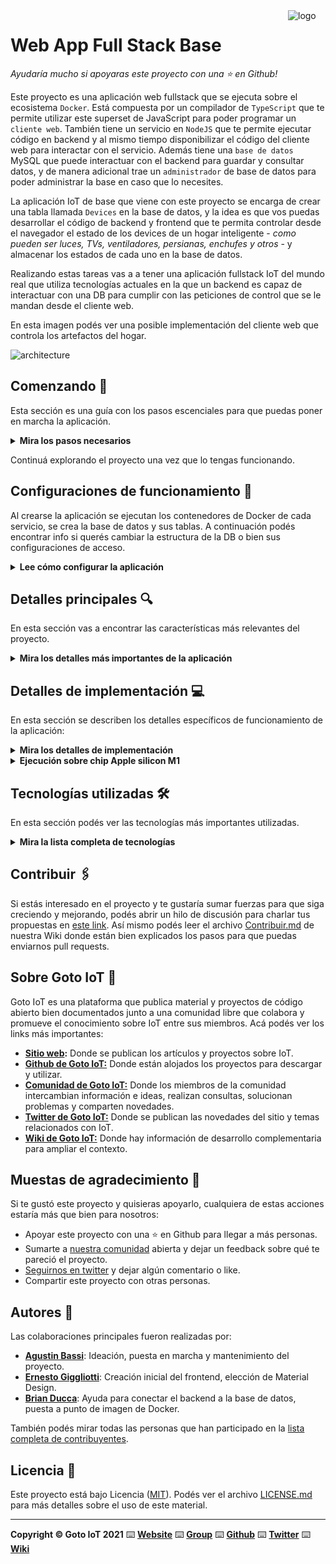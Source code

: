 <a href="https://www.gotoiot.com/">
    <img src="doc/gotoiot-logo.png" alt="logo" title="Goto IoT" align="right" width="60" height="60" />
</a>

Web App Full Stack Base
=======================

*Ayudaría mucho si apoyaras este proyecto con una ⭐ en Github!*

Este proyecto es una aplicación web fullstack que se ejecuta sobre el ecosistema `Docker`. Está compuesta por un compilador de `TypeScript` que te permite utilizar este superset de JavaScript para poder programar un `cliente web`. También tiene un servicio en `NodeJS` que te permite ejecutar código en backend y al mismo tiempo disponibilizar el código del cliente web para interactar con el servicio. Además tiene una `base de datos` MySQL que puede interactuar con el backend para guardar y consultar datos, y de manera adicional trae un `administrador` de base de datos para poder administrar la base en caso que lo necesites.

La aplicación IoT de base que viene con este proyecto se encarga de crear una tabla llamada `Devices` en la base de datos, y la idea es que vos puedas desarrollar el código de backend y frontend que te permita controlar desde el navegador el estado de los devices de un hogar inteligente - *como pueden ser luces, TVs, ventiladores, persianas, enchufes y otros* - y almacenar los estados de cada uno en la base de datos. 

Realizando estas tareas vas a a tener una aplicación fullstack IoT del mundo real que utiliza tecnologías actuales en la que un backend es capaz de interactuar con una DB para cumplir con las peticiones de control que se le mandan desde el cliente web.

En esta imagen podés ver una posible implementación del cliente web que controla los artefactos del hogar.

![architecture](doc/webapp-example-1.png)

## Comenzando 🚀

Esta sección es una guía con los pasos escenciales para que puedas poner en marcha la aplicación.

<details><summary><b>Mira los pasos necesarios</b></summary><br>

### Instalar las dependencias

Para correr este proyecto es necesario que instales `Docker` y `Docker Compose`. 

En [este artículo](https://www.gotoiot.com/pages/articles/docker_installation_linux/) publicado en nuestra web están los detalles para instalar Docker y Docker Compose en una máquina Linux. Si querés instalar ambas herramientas en una Raspberry Pi podés seguir [este artículo](https://www.gotoiot.com/pages/articles/rpi_docker_installation) de nuestra web que te muestra todos los pasos necesarios.

En caso que quieras instalar las herramientas en otra plataforma o tengas algún incoveniente, podes leer la documentación oficial de [Docker](https://docs.docker.com/get-docker/) y también la de [Docker Compose](https://docs.docker.com/compose/install/).

Continua con la descarga del código cuando tengas las dependencias instaladas y funcionando.

### Descargar el código

Para descargar el código, lo más conveniente es que realices un `fork` de este proyecto a tu cuenta personal haciendo click en [este link](https://github.com/gotoiot/app-fullstack-base/fork). Una vez que ya tengas el fork a tu cuenta, descargalo con este comando (acordate de poner tu usuario en el link):

```
git clone https://github.com/USER/app-fullstack-base.git
```

> En caso que no tengas una cuenta en Github podes clonar directamente este repo.

### Ejecutar la aplicación

Para ejecutar la aplicación tenes que correr el comando `docker-compose up` desde la raíz del proyecto. Este comando va a descargar las imágenes de Docker de node, de typescript, de la base datos y del admin de la DB, y luego ponerlas en funcionamiento. 

Para acceder al cliente web ingresa a a la URL [http://localhost:8000/](http://localhost:8000/) y para acceder al admin de la DB accedé a [localhost:8001/](http://localhost:8001/). 

Si pudiste acceder al cliente web y al administrador significa que la aplicación se encuentra corriendo bien. 

> Si te aparece un error la primera vez que corres la app, deteńe el proceso y volvé a iniciarla. Esto es debido a que el backend espera que la DB esté creada al iniciar, y en la primera ejecución puede no alcanzar a crearse. A partir de la segunda vez el problema queda solucionado.

</details>

Continuá explorando el proyecto una vez que lo tengas funcionando.

## Configuraciones de funcionamiento 🔩

Al crearse la aplicación se ejecutan los contenedores de Docker de cada servicio, se crea la base de datos y sus tablas. A continuación podés encontrar info si querés cambiar la estructura de la DB o bien sus configuraciones de acceso.

<details><summary><b>Lee cómo configurar la aplicación</b></summary><br>

### Configuración de la DB

Como ya comprobaste, para acceder PHPMyAdmin tenés que ingresar en la URL [localhost:8001/](http://localhost:8001/). En el login del administrador, el usuario para acceder a la db es `root` y contraseña es la variable `MYSQL_ROOT_PASSWORD` del archivo `docker-compose.yml`.

Para el caso del servicio de NodeJS que se comunica con la DB fijate que en el archivo `src/backend/mysql-connector.js` están los datos de acceso para ingresar a la base.

Si quisieras cambiar la contraseña, puertos, hostname u otras configuraciones de la DB deberías primero modificar el servicio de la DB en el archivo `docker-compose.yml` y luego actualizar las configuraciones para acceder desde PHPMyAdmin y el servicio de NodeJS.

### Estructura de la DB

Al iniciar el servicio de la base de datos, si esta no está creada toma el archivo que se encuentra en `db/dumps/smart_home.sql` para crear la base de datos automáticamente.

En ese archivo está la configuración de la tabla `Devices` y otras configuraciones más. Si quisieras cambiar algunas configuraciones deberías modificar este archivo y crear nuevamente la base de datos para que se tomen en cuenta los cambios.

Tené en cuenta que la base de datos se crea con permisos de superusuario por lo que no podrías borrar el directorio con tu usuario de sistema, para eso debés hacerlo con permisos de administrador. En ese caso podés ejecutar el comando `sudo rm -r db/data` para borrar el directorio completo.

</details>


## Detalles principales 🔍

En esta sección vas a encontrar las características más relevantes del proyecto.

<details><summary><b>Mira los detalles más importantes de la aplicación</b></summary><br>
<br>

### Arquitectura de la aplicación

Como ya pudiste ver, la aplicación se ejecuta sobre el ecosistema Docker, y en esta imagen podés ver el diagrama de arquitectura.

![architecture](doc/architecture.png)

### El cliente web

El cliente web es una Single Page Application que se comunica con el servicio en NodeJS mediante JSON a través de requests HTTP. Puede consultar el estado de dispositivos en la base de datos (por medio del servicio en NodeJS) y también cambiar el estado de los mismos. Los estilos del código están basados en **Material Design**.

### El servicio web

El servicio en **NodeJS** posee distintos endpoints para comunicarse con el cliente web mediante requests HTTP enviando **JSON** en cada transacción. Procesando estos requests es capaz de comunicarse con la base de datos para consultar y controlar el estado de los dispositivos, y devolverle una respuesta al cliente web también en formato JSON. Así mismo el servicio es capaz de servir el código del cliente web.

### La base de datos

La base de datos se comunica con el servicio de NodeJS y permite almacenar el estado de los dispositivos en la tabla **Devices**. Ejecuta un motor **MySQL versión 5.7** y permite que la comunicación con sus clientes pueda realizarse usando usuario y contraseña en texto plano. En versiones posteriores es necesario brindar claves de acceso, por este motivo la versión 5.7 es bastante utilizada para fases de desarrollo.

### El administrador de la DB

Para esta aplicación se usa **PHPMyAdmin**, que es un administrador de base de datos web muy utilizado y que podés utilizar en caso que quieras realizar operaciones con la base, como crear tablas, modificar columnas, hacer consultas y otras cosas más.

### El compilador de TypeScript

**TypeScript** es un lenguaje de programación libre y de código abierto desarrollado y mantenido por Microsoft. Es un superconjunto de JavaScript, que esencialmente añade tipos estáticos y objetos basados en clases. Para esta aplicación se usa un compilador de TypeScript basado en una imagen de [Harmish](https://hub.docker.com/r/harmish) en Dockerhub, y está configurado para monitorear en tiempo real los cambios que se realizan sobre el directorio **src/frontend/ts** y automáticamente generar código compilado a JavaScript en el directorio  **src/frontend/js**. Los mensajes del compilador aparecen automáticamente en la terminal al ejecutar el comando **docker-compose up**.

### Ejecución de servicios

Los servicios de la aplicación se ejecutan sobre **contenedores de Docker**, así se pueden desplegar de igual manera en diferentes plataformas. Los detalles sobre cómo funcionan los servicios los podés ver directamente en el archivo **docker-compose.yml**.

### Organización del proyecto

En la siguiente ilustración podés ver cómo está organizado el proyecto para que tengas en claro qué cosas hay en cada lugar.

```sh
├── db                          # directorio de la DB
│   ├── data                    # estructura y datos de la DB
│   └── dumps                   # directorio de estructuras de la DB
│       └── smart_home.sql      # estructura con la base de datos "smart_home"
├── doc                         # documentacion general del proyecto
└── src                         # directorio codigo fuente
│   ├── backend                 # directorio para el backend de la aplicacion
│   │   ├── index.js            # codigo principal del backend
│   │   ├── mysql-connector.js  # codigo de conexion a la base de datos
│   │   ├── package.json        # configuracion de proyecto NodeJS
│   │   └── package-lock.json   # configuracion de proyecto NodeJS
│   └── frontend                # directorio para el frontend de la aplicacion
│       ├── js                  # codigo javascript que se compila automáticamente
│       ├── static              # donde alojan archivos de estilos, imagenes, fuentes, etc.
│       ├── ts                  # donde se encuentra el codigo TypeScript a desarrollar
│       └── index.html          # archivo principal del cliente HTML
├── docker-compose.yml          # archivo donde se aloja la configuracion completa
├── README.md                   # este archivo
├── CHANGELOG.md                # archivo para guardar los cambios del proyecto
├── LICENSE.md                  # licencia del proyecto
```

> No olvides ir poniendo tus cambios en el archivo `CHANGELOG.md` a medida que avanzas en el proyecto.

</details>

## Detalles de implementación 💻

En esta sección se describen los detalles específicos de funcionamiento de la aplicación:

<details><summary><b>Mira los detalles de implementación</b></summary><br>

#### Instrucciones para agregar un dispositivo

1. En la pantalla principal, hacer click en el botón "NUEVO". A continuación aparece el pop-up "Nuevo dispositivo".

![nuevo dispositivo](doc/paso1_agregar.png)

2. En la ventana de pop-up, ingresar el nombre del dispositivo (es un campo obligatorio) y una descripción de ser necesario (opcional).
3. Elegir del desplegable un tipo de dispositivo. Existen 4 opciones: Lámpara, Ventilador, Velador o Persiana. Este campo es obligatorio.
4. Tildar la casilla "Dimmer" si se desea tener un control granular sobre el dispositivo. En caso contrario, dejarlo en blanco para conseguir una funcionalidad de tipo switch ON/OFF.
5. Una vez que todos los campos necesarios están completos, confirmar la creación del dispositivo presionando el botón "ACEPTAR".

![agregar nuevo dispositivo](doc/pasos_agregar.png)

#### La aplicación ofrece además las siguientes funcionalidades:

*   El sistema permite, además de agregar dispositivos, modificar cualquiera de sus propiedades (Nombre, descripción, tipo) a traves del botón "EDITAR" como se muestra en la figura. El proceso para cambiar las características de un dispositivo es similar al de agregar un elemento ya que se hace por medio de una ventana de pop-up que viene completada con todos los datos actuales del equipo. El estado del dispositivo se modifica directamente utilizando los botones switch ON/OFF o slider (range).

![editar](doc/editar.png)

*   La aplicación indica el tipo de cada dispositivo en forma gráfica a través de íconos.
*   Cuando se setea la propiedad "Dimmer", se puede controlar el dispositivo dentro de un rango de intensidad que va desde el 0 (apagado/cerrado) al 10 (valor máximo/totalmente abierto) y permite incrementos de a 1. Para esta funcionalidad se ofrece un boton de tipo "slider".
*   Si no se selecciona el tilde "Dimmer", el dispositivo se controla por medio de un switch ON/OFF.
*   Se pueden eliminar dispositivos por medio del botón "BORRAR". El sistema solicita confirmación del usuario antes de proceder.

![funciones](doc/funciones.png)

*   Cuando se agrega un nuevo dispositivo o cuando se cambia el tipo de botón de control (switch <--> dimmer) de un elemento existente, se inicializa su estado en cero por seguridad.
*   La aplicación viene con algunos dispositivos cargados como ejemplo.

### Frontend

A continuación se muestra un diagrama con los componentes del frontend e interacciones generales con el backend.
Para el frontend se utilizaron elementos del framework Materialize (botones, modales, drop-down, etc).

![frontend](doc/frontend.png)


### Backend

#### Detalle de la base de datos

Campos de la DB: 

*   id: identificador del elemento dentro de la tabla (se asigna automáticamente).
*   type: indica de qué tipo de dispositivo se trata, y puede tomar valores entre 0 y 3.
*   name: nombre del dispositivo asignado por el usuario.
*   description: indica la descripción ingresada por el usuario.
*   state: este campo indica el estado del dispositivo y es un valor numérico entre 1 y 10.
*   dimmer: indica si el tipo de control es dimmer (1) o switch (0). 
*   intensidad: Valor de la intensidad de 0 a 100. (únicamente para los dispositivos de tipo 2)


<details><summary><b>Ver los endpoints disponibles</b></summary><br>

#### Endpoints disponibles:

A continuación se describen las 

1. Obtener toda la lista de dispositivos y sus características de la base de datos:
    *   URL: http://localhost:8000/devices
    *   Método: GET
    *   Body: Ninguno
    *   Respuesta: 200 - OK, JSON con los dispositivos / 400 - error

     
        Ejemplo de respuesta (200):
```json
        [
    {
        "id": 13,
        "name": "Persiana 1",
        "description": "Ventana Comedor",
        "state": 5,
        "dimmer": 1,
        "type": 1
    },
    {
        "id": 16,
        "name": "Velador 1",
        "description": "Dormitorio principal",
        "state": 1,
        "dimmer": 0,
        "type": 2
    },
    {
        "id": 17,
        "name": "Ventilador 1",
        "description": "Living",
        "state": 0,
        "dimmer": 0,
        "type": 3
    },
    {
        "id": 19,
        "name": "Persiana 2",
        "description": "Ventana de la cocina",
        "state": 9,
        "dimmer": 1,
        "type": 1
    }
]
```

2. Buscar un dispositivo en particular por medio de su id:
    *   URL: http://localhost:8000/buscarDispositivo/?deviceID=id
    *   Método: GET
    *   Body (ejemplo): {id: "3"}
    *   Respuesta: 200 - OK, JSON con el dispositivo de interés / 400 - error

        Ejemplo de respuesta exitosa (200):
        url: http://localhost:8000/buscarDispositivo/?deviceID=19
        ```json
        [
            {
                "id": 19,
                "name": "Persiana 2",
                "description": "Ventana de la cocina",
                "state": 9,
                "dimmer": 1,
                "type": 1
            }
        ]
        ```

3. Alta de nuevo dispositivo
    *   URL: http://localhost:8000/nuevoDispositivo
    *   Método: POST
    *   Body (ejemplo): {name: "Lampara 1", description: "Luz cocina", state: "0", }
    *   Respuesta: 200 - OK / 400 - error

4. Borrar un dispositivo a partir de su id
    *   URL: http://localhost:8000/borrarDispositivo
    *   Método: DELETE
    *   Body (ejemplo): {id: "10"}
    *   Respuesta: 200 - OK / 400 - error

5. Cambiar el estado de un dispositivo (switch o slider)
    *   URL: http://localhost:8000/cambiarEstadoDispositivo
    *   Método: PUT
    *   Body (ejemplo): {id: 10, state: "8"} (el ejemplo corresponde a un botón slider, para ON/OFF el campo state solo toma valores "0" o "1")
    *   Respuesta: 200 - OK / 400 - error

6. Modificar un dispositivo (nombre, descripcion, tipo, dimmer-y/n)
    *   URL: http://localhost:8000/modificarDispositivo
    *   Método: PUT
    *   Body (ejemplo): {id: 10, name: "Persiana", description: "", state: "0", dimmer: "1", type: "1"}
    *   Respuesta: 200 - OK / 400 - error


Completá todos los endpoints del backend con los metodos disponibles, los headers y body que recibe, lo que devuelve, ejemplos, etc.

1) Devolver el estado de los dispositivos.

```json
{
    "method": "get",
    "request_headers": "application/json",
    "request_body": "",
    "response_code": 200,
    "request_body": {
        "devices": [
            {
                "id": 1,
                "status": true,
                "description": "Kitchen light"
            }
        ]
    },
}
``` 

</details>

</details>


<details><summary><b>Ejecución sobre chip Apple silicon M1</b></summary><br>

#### 💡 Por defecto, la aplicación no funciona sobre chips Apple M1 porque la versión del server MySQL (5.7) utilizada no es compatible con dicha plataforma. Sin embargo, es posible corregir el problema por medio de algunos updates como se detalla a continuación:

*   Clonar el repositorio con el codigo fuente de la aplicación.
*   En el archivo "docker-compose.yml", reemplazar la versión 5.7 de la imagen del server "mysql-server" con la versión arm64v8/mysql:oracle que es compatible con el chip M1 (Ver captura de pantalla a continuación). </br >

![docker_compose](doc/docker_compose.png)

*   En el archivo "mysql-connector.js", reemplazar la versión del conector de Node "mysql" con "mysql2". Es necesario actualizar el conector porque la version 8 de MySQL server introduce ciertos cambios en los mecanismos de autenticación.

![conector](doc/mysql2.png)

*   Guardar todos los cambios y en una terminal bash, ejecutar "docker-compose up" para levantar los containers.
*   En esta instancia se observarán algunos errores: los logs indicarán que no se encontró la dependencia "mysql2" y por otra parte se pueden observar mensajes adivirtiendo que falla la conexión a la base de datos. Esto se solucionará a continuación.
*   En la aplicación Docker de escritorio, verificar que todos los containers se encuentran arriba.
*   Hacer click en el server de Node (node-backend-1) y abrir la terminal. Ejecutar el comando "npm install mysql2" para instalar la dependencia faltante.

![npm](doc/npm.png)

*   Abrir la app en el browser, http://localhost:8000/, que debería estar en funcionamiento. En caso de algún error, probar deteniendo y reactivando los containers. La aplicación funciona correctamente cuando se observan los siguientes logs en la terminal bash: 

![logs consola](doc/logs_consola.png)

</details>


## Tecnologías utilizadas 🛠️

En esta sección podés ver las tecnologías más importantes utilizadas.

<details><summary><b>Mira la lista completa de tecnologías</b></summary><br>

* [Docker](https://www.docker.com/) - Ecosistema que permite la ejecución de contenedores de software.
* [Docker Compose](https://docs.docker.com/compose/) - Herramienta que permite administrar múltiples contenedores de Docker.
* [Node JS](https://nodejs.org/es/) - Motor de ejecución de código JavaScript en backend.
* [MySQL](https://www.mysql.com/) - Base de datos para consultar y almacenar datos.
* [PHPMyAdmin](https://www.phpmyadmin.net/) - Administrador web de base de datos.
* [Material Design](https://material.io/design) - Bibliotecas de estilo responsive para aplicaciones web.
* [TypeScript](https://www.typescriptlang.org/) - Superset de JavaScript tipado y con clases.

</details>

## Contribuir 🖇️

Si estás interesado en el proyecto y te gustaría sumar fuerzas para que siga creciendo y mejorando, podés abrir un hilo de discusión para charlar tus propuestas en [este link](https://github.com/gotoiot/app-fullstack-base/issues/new). Así mismo podés leer el archivo [Contribuir.md](https://github.com/gotoiot/gotoiot-doc/wiki/Contribuir) de nuestra Wiki donde están bien explicados los pasos para que puedas enviarnos pull requests.

## Sobre Goto IoT 📖

Goto IoT es una plataforma que publica material y proyectos de código abierto bien documentados junto a una comunidad libre que colabora y promueve el conocimiento sobre IoT entre sus miembros. Acá podés ver los links más importantes:

* **[Sitio web](https://www.gotoiot.com/):** Donde se publican los artículos y proyectos sobre IoT. 
* **[Github de Goto IoT:](https://github.com/gotoiot)** Donde están alojados los proyectos para descargar y utilizar. 
* **[Comunidad de Goto IoT:](https://groups.google.com/g/gotoiot)** Donde los miembros de la comunidad intercambian información e ideas, realizan consultas, solucionan problemas y comparten novedades.
* **[Twitter de Goto IoT:](https://twitter.com/gotoiot)** Donde se publican las novedades del sitio y temas relacionados con IoT.
* **[Wiki de Goto IoT:](https://github.com/gotoiot/doc/wiki)** Donde hay información de desarrollo complementaria para ampliar el contexto.

## Muestas de agradecimiento 🎁

Si te gustó este proyecto y quisieras apoyarlo, cualquiera de estas acciones estaría más que bien para nosotros:

* Apoyar este proyecto con una ⭐ en Github para llegar a más personas.
* Sumarte a [nuestra comunidad](https://groups.google.com/g/gotoiot) abierta y dejar un feedback sobre qué te pareció el proyecto.
* [Seguirnos en twitter](https://github.com/gotoiot/doc/wiki) y dejar algún comentario o like.
* Compartir este proyecto con otras personas.

## Autores 👥

Las colaboraciones principales fueron realizadas por:

* **[Agustin Bassi](https://github.com/agustinBassi)**: Ideación, puesta en marcha y mantenimiento del proyecto.
* **[Ernesto Giggliotti](https://github.com/ernesto-g)**: Creación inicial del frontend, elección de Material Design.
* **[Brian Ducca](https://github.com/brianducca)**: Ayuda para conectar el backend a la base de datos, puesta a punto de imagen de Docker.

También podés mirar todas las personas que han participado en la [lista completa de contribuyentes](https://github.com/###/contributors).

## Licencia 📄

Este proyecto está bajo Licencia ([MIT](https://choosealicense.com/licenses/mit/)). Podés ver el archivo [LICENSE.md](LICENSE.md) para más detalles sobre el uso de este material.

---

**Copyright © Goto IoT 2021** ⌨️ [**Website**](https://www.gotoiot.com) ⌨️ [**Group**](https://groups.google.com/g/gotoiot) ⌨️ [**Github**](https://www.github.com/gotoiot) ⌨️ [**Twitter**](https://www.twitter.com/gotoiot) ⌨️ [**Wiki**](https://github.com/gotoiot/doc/wiki)
